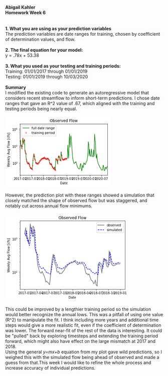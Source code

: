 **Abigail Kahler**\
**Homework Week 6**\
\
\
**1. What you are using as your prediction variables**\
The prediction variables are date ranges for training, chosen by coefficient of determination values, and flow.\
\
**2. The final equation for your model:**\
y = .78x + 53.38\
\
**3. What you used as your testing and training periods:**\
Training: 01/01/2017 through 01/01/2019\
Testing: 01/01/2019 through 10/03/2020\
\
**Summary**\
I modified the existing code to generate an autoregressive model that considers recent streamflow to inform short-term predictions. I chose date ranges that gave an R^2 value of .67, which aligned with the training and testing periods being nearly equal.\
\
![](assets/test_wk6-8fe6689b.png)

However, the prediction plot with these ranges showed a simulation that closely matched the shape of observed flow but was staggered, and notably cut across annual flow minimums.\
\
![](assets/test_wk6-1a8842ea.png)


This could be improved by a lengthier training period so the simulation would better recognize the annual lows. This was a pitfall of using one value (R^2) to manipulate the fit. I think including more years and additional time steps would give a more realistic fit, even if the coefficient of determination was lower. The forward near-fit of the rest of the data is interesting. It could be "pulled" back by exploring timesteps and extending the training period forward, which might also have effect on the large mismatch at 2017 and 2018.\
Using the general *y=mx+b* equation from my plot gave wild predictions, so I weighed this with the simulated flow being ahead of observed and made a guess from that.This week I would like to refine the whole process and increase accuracy of individual predictions.  
